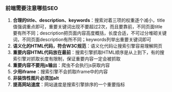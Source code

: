 ### 前端需要注意哪些SEO

1. **合理的title、description、keywords**：搜索对着三项的权重逐个减小，title值强调重点即可，重要关键词出现不要超过2次，而且要靠前，不同页面title要有所不同；description把页面内容高度概括，长度合适，不可过分堆砌关键词，不同页面description有所不同；keywords列举出重要关键词即可
2. **语义化的HTML代码，符合W3C规范**：语义化代码让搜索引擎容易理解网页
3. **重要内容HTML代码放在最前**：搜索引擎抓取HTML顺序是从上到下，有的搜索引擎对抓取长度有限制，保证重要内容一定会被抓取
4. **重要内容不要用js输出**：爬虫不会执行js获取内容
5. **少用iframe**：搜索引擎不会抓取iframe中的内容
6. **非装饰性图片必须加alt**
7. **提高网站速度**：网站速度是搜索引擎排序的一个重要指标

